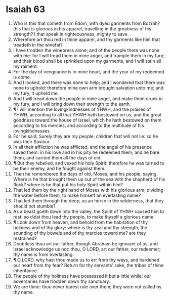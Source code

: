 ﻿# Isaiah 63
1. Who is this that cometh from Edom, with dyed garments from Bozrah? this that is glorious in his apparel, travelling in the greatness of his strength? I that speak in righteousness, mighty to save. 
2. Wherefore art thou red in thine apparel, and thy garments like him that treadeth in the winefat? 
3. I have trodden the winepress alone; and of the people there was none with me: for I will tread them in mine anger, and trample them in my fury; and their blood shall be sprinkled upon my garments, and I will stain all my raiment. 
4. For the day of vengeance is in mine heart, and the year of my redeemed is come. 
5. And I looked, and there was none to help; and I wondered that there was none to uphold: therefore mine own arm brought salvation unto me; and my fury, it upheld me. 
6. And I will tread down the people in mine anger, and make them drunk in my fury, and I will bring down their strength to the earth. 
7. ¶ I will mention the lovingkindnesses of YHWH, and the praises of YHWH, according to all that YHWH hath bestowed on us, and the great goodness toward the house of Israel, which he hath bestowed on them according to his mercies, and according to the multitude of his lovingkindnesses. 
8. For he said, Surely they are my people, children that will not lie: so he was their Saviour. 
9. In all their affliction he was afflicted, and the angel of his presence saved them: in his love and in his pity he redeemed them; and he bare them, and carried them all the days of old. 
10. ¶ But they rebelled, and vexed his holy Spirit: therefore he was turned to be their enemy, and he fought against them. 
11. Then he remembered the days of old, Moses, and his people, saying, Where is he that brought them up out of the sea with the shepherd of his flock? where is he that put his holy Spirit within him? 
12. That led them by the right hand of Moses with his glorious arm, dividing the water before them, to make himself an everlasting name? 
13. That led them through the deep, as an horse in the wilderness, that they should not stumble? 
14. As a beast goeth down into the valley, the Spirit of YHWH caused him to rest: so didst thou lead thy people, to make thyself a glorious name. 
15. ¶ Look down from heaven, and behold from the habitation of thy holiness and of thy glory: where is thy zeal and thy strength, the sounding of thy bowels and of thy mercies toward me? are they restrained? 
16. Doubtless thou art our father, though Abraham be ignorant of us, and Israel acknowledge us not: thou, O LORD, art our father, our redeemer; thy name is from everlasting. 
17. ¶ O LORD, why hast thou made us to err from thy ways, and hardened our heart from thy fear? Return for thy servants’ sake, the tribes of thine inheritance. 
18. The people of thy holiness have possessed it but a little while: our adversaries have trodden down thy sanctuary. 
19. We are thine: thou never barest rule over them; they were not called by thy name. 
